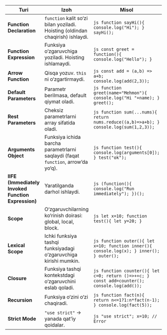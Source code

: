 | **Turi**                                           | **Izoh**                                                                         | **Misol**                                                                                    |
| -------------------------------------------------- | -------------------------------------------------------------------------------- | -------------------------------------------------------------------------------------------- |
| **Function Declaration**                           | `function` kalit so‘zi bilan yoziladi. Hoisting (oldindan chaqirish) ishlaydi.   | `js function sayHi(){ console.log("Hi"); } sayHi(); `                                        |
| **Function Expression**                            | Funksiya o‘zgaruvchiga yoziladi. Hoisting ishlamaydi.                            | `js const greet = function(){ console.log("Hello"); } `                                      |
| **Arrow Function**                                 | Qisqa yozuv. `this` ni o‘zgartirmaydi.                                           | `js const add = (a,b) => a+b; console.log(add(2,3));`                                        |
| **Default Parameters**                             | Parametr berilmasa, default qiymat oladi.                                        | `js function greet(name="Mehmon"){ console.log("Hi "+name); } greet();`                      |
| **Rest Parameters**                                | Cheksiz parametrlarni array sifatida oladi.                                      | `js function sum(...nums){ return nums.reduce((a,b)=>a+b); } console.log(sum(1,2,3));`       |
| **Arguments Object**                               | Funksiya ichida barcha parametrlarni saqlaydi (faqat `function`, arrow’da yo‘q). | `js function test(){ console.log(arguments[0]); } test("ok");`                               |
| **IIFE (Immediately Invoked Function Expression)** | Yaratilganda darhol ishlaydi.                                                    | `js (function(){ console.log("Run immediately"); })();`                                      |
| **Scope**                                          | O‘zgaruvchilarning ko‘rinish doirasi: global, local, block.                      | `js let x=10; function test(){ let y=20; }`                                                  |
| **Lexical Scope**                                  | Ichki funksiya tashqi funksiyadagi o‘zgaruvchiga kirishi mumkin.                 | `js function outer(){ let x=10; function inner(){ console.log(x); } inner(); } outer();`     |
| **Closure**                                        | Funksiya tashqi kontekstdagi o‘zgaruvchini eslab qoladi.                         | `js function counter(){ let c=0; return ()=>++c; } const add=counter(); console.log(add());` |
| **Recursion**                                      | Funksiya o‘zini o‘zi chaqiradi.                                                  | `js function fact(n){ return n<=1?1:n*fact(n-1); } console.log(fact(5));`                    |
| **Strict Mode**                                    | `"use strict"` → yanada qat’iy qoidalar.                                         | `js "use strict"; x=10; // Error`                                                            |
